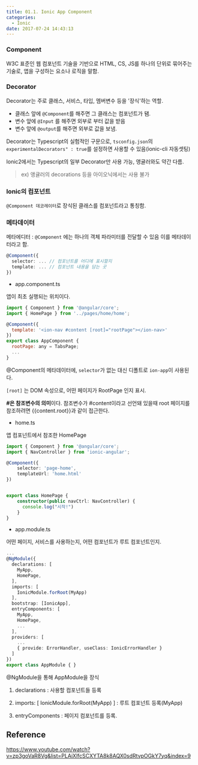 ```yaml
---
title: 01.1. Ionic App Component
categories:
  - Ionic
date: 2017-07-24 14:43:13
---
```

### Component

W3C 표준인 웹 컴포넌트 기술을 기반으로 HTML, CS, JS를 하나의 단위로 묶어주는 기술로, 앱을 구성하는 요소나 로직을 말함.

### Decorator

Decorator는 주로 클래스, 서비스, 타입, 멤버변수 등을 '장식'하는 역할.

- 클래스 앞에 `@Component`를 해주면 그 클래스는 컴포넌트가 됌.
- 변수 앞에  `@Input` 를 해주면 외부로 부터 값을 받음
- 변수 앞에 `@output`를 해주면 외부로 값을 보냄.

Decorator는 Typescript의 실험적인 구문으로,  `tsconfig.json`의 `experimentalDecorators" : true`를 설정하면 사용할 수 있음(ionic-cli 자동셋팅)

Ionic2에서는 Typescript의 일부 Decorator만 사용 가능, 앵귤러와도 약간 다름.

> ex) 앵귤러의 decorations 등을 아이오닉에서는 사용 불가

### Ionic의 컴포넌트

`@Component 데코레이터`로 장식된 클래스를 컴포넌트라고 통칭함.

### 메타데이터

메타에디터 : `@Component` 에는 하나의 객체 파라미터를 전달할 수 있음 이를 메타데이터라고 함.

````typescript
@Component({
  selector: ... // 컴포넌트를 어디에 표시할지
  template: ... // 컴포넌트 내용을 담는 곳
})
````

- app.component.ts

앱이 최초 실행되는 위치이다. 

```javascript
import { Component } from '@angular/core';
import { HomePage } from '../pages/home/home';

@Component({
  template: '<ion-nav #content [root]="rootPage"></ion-nav>'
})
export class AppComponent {
  rootPage: any = TabsPage;
  ...
}
```

@Component의 메타데이터에, `selector`가 없는 대신 디폴트로 `ion-app`이 사용된다.

`[root]` 는 DOM 속성으로, 어떤 페이지가 RootPage 인지 표시.

**#은 참조변수의 의미**이다. 참조변수가 #content이라고 선언돼 있을때 root 페이지를 참조하려면 {{content.root}}과 같이 접근한다.



- home.ts

앱 컴포넌트에서 참조한 HomePage

````typescript
import { Component } from '@angular/core';
import { NavController } from 'ionic-angular';

@Component({
	selector: 'page-home',
	templateUrl: 'home.html'
})


export class HomePage {
	constructor(public navCtrl: NavController) {
      console.log("시작!")
	}
}
````

- app.module.ts

어떤 페이지, 서비스를 사용하는지, 어떤 컴포넌트가 루트 컴포넌트인지.

````typescript
...
@NgModule({
  declarations: [
    MyApp,
    HomePage,
  ],
  imports: [
    IonicModule.forRoot(MyApp)
  ],
  bootstrap: [IonicApp],
  entryComponents: [
    MyApp,
    HomePage,
    ...
  ],
  providers: [
    ...
    { provide: ErrorHandler, useClass: IonicErrorHandler }
  ]
})
export class AppModule { }
````

@NgModule을 통해 AppModule을 장식

1. declarations : 사용할 컴포넌트들 등록

2. imports: [ IonicModule.forRoot(MyApp) ] : 루트 컴포넌트 등록(MyApp)

3. entryComponents : 페이지 컴포넌트를 등록.

    

## Reference

https://www.youtube.com/watch?v=zp3goVaR8Vg&list=PLAiXlfcSCXYTA8k8AQX0sdRtvpOGkY7yq&index=9